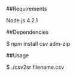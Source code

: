 ##Requirements

Node.js 4.2.1

##Dependencies

  $ npm install csv adm-zip

##Usage

  $ ./csv2sr filename.csv
